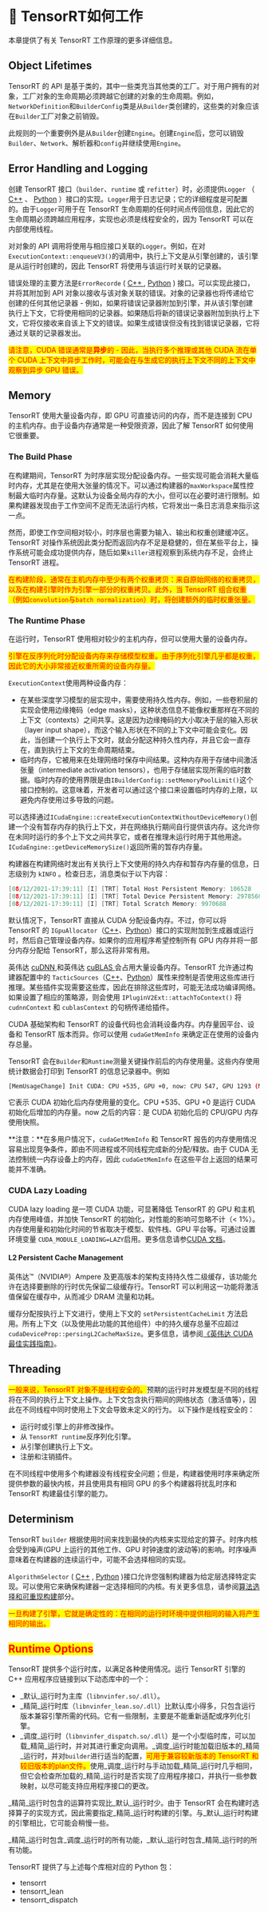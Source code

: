 # 🐻 TensorRT如何工作

本章提供了有关 TensorRT 工作原理的更多详细信息。

## Object Lifetimes

TensorRT 的 API 是基于类的，其中一些类充当其他类的工厂。对于用户拥有的对象，工厂对象的生命周期必须跨越它创建的对象的生命周期。例如， `NetworkDefinition`和`BuilderConfig`类是从`Builder`类创建的，这些类的对象应该在`Builder`工厂对象之前销毁。

此规则的一个重要例外是从`Builder`创建`Engine`。创建`Engine`后，您可以销毁`Builder`、`Network`、解析器和`config`并继续使用`Engine`。

## Error Handling and Logging

创建 TensorRT 接口（`builder`、`runtime` 或 `refitter`）时，必须提供`Logger` （ [C++](https://docs.nvidia.com/deeplearning/tensorrt/api/c\_api/classnvinfer1\_1\_1\_i\_logger.html) 、 [Python](https://docs.nvidia.com/deeplearning/tensorrt/api/python\_api/infer/Core/Logger.html) ）接口的实现。`Logger`用于日志记录；它的详细程度是可配置的。由于`Logger`可用于在 TensorRT 生命周期的任何时间点传回信息，因此它的生命周期必须跨越应用程序，实现也必须是线程安全的，因为 TensorRT 可以在内部使用线程。

对对象的 API 调用将使用与相应接口关联的`Logger`。例如，在对`ExecutionContext::enqueueV3()`的调用中，执行上下文是从引擎创建的，该引擎是从运行时创建的，因此 TensorRT 将使用与该运行时关联的记录器。

错误处理的主要方法是`ErrorRecorde` ( [C++ ](https://docs.nvidia.com/deeplearning/tensorrt/api/c\_api/classnvinfer1\_1\_1\_i\_error\_recorder.html), [Python](https://docs.nvidia.com/deeplearning/tensorrt/api/python\_api/infer/Core/ErrorRecorder.html) ) 接口。可以实现此接口，并将其附加到 API 对象以接收与该对象关联的错误。对象的记录器也将传递给它创建的任何其他记录器 - 例如，如果将错误记录器附加到引擎，并从该引擎创建执行上下文，它将使用相同的记录器。如果随后将新的错误记录器附加到执行上下文，它将仅接收来自该上下文的错误。如果生成错误但没有找到错误记录器，它将通过关联的记录器发出。

<mark style="color:red;">请注意，CUDA 错误通常是</mark><mark style="color:red;">**异步**</mark><mark style="color:red;">的 - 因此，当执行多个推理或其他 CUDA 流在单个 CUDA 上下文中异步工作时，可能会在与生成它的执行上下文不同的上下文中观察到异步 GPU 错误。</mark>

## Memory

TensorRT 使用大量设备内存，即 GPU 可直接访问的内存，而不是连接到 CPU 的主机内存。由于设备内存通常是一种受限资源，因此了解 TensorRT 如何使用它很重要。

### The Build Phase

在构建期间，TensorRT 为时序层实现分配设备内存。一些实现可能会消耗大量临时内存，尤其是在使用大张量的情况下。可以通过构建器的`maxWorkspace`属性控制最大临时内存量。这默认为设备全局内存的大小，但可以在必要时进行限制。如果构建器发现由于工作空间不足而无法运行内核，它将发出一条日志消息来指示这一点。

然而，即使工作空间相对较小，时序层也需要为输入、输出和权重创建缓冲区。 TensorRT 对操作系统因此类分配而返回内存不足是稳健的，但在某些平台上，操作系统可能会成功提供内存，随后如果`killer`进程观察到系统内存不足，会终止 TensorRT 进程。

<mark style="color:red;">在构建阶段，通常在主机内存中至少有两个权重拷贝：来自原始网络的权重拷贝，以及在构建引擎时作为引擎一部分的权重拷贝。此外，当 TensorRT 组合权重（例如</mark><mark style="color:red;">`convolution`</mark><mark style="color:red;">与</mark><mark style="color:red;">`batch normalization`</mark><mark style="color:red;">）时，将创建额外的临时权重张量。</mark>

### The Runtime Phase

在运行时，TensorRT 使用相对较少的主机内存，但可以使用大量的设备内存。

<mark style="color:red;">引擎在反序列化时分配设备内存来存储模型权重。由于序列化引擎几乎都是权重，因此它的大小非常接近权重所需的设备内存量。</mark>

`ExecutionContext`使用两种设备内存：

* 在某些深度学习模型的层实现中，需要使用持久性内存。例如，一些卷积层的实现会使用边缘掩码（edge masks），这种状态信息不能像权重那样在不同的上下文（contexts）之间共享。这是因为边缘掩码的大小取决于层的输入形状（layer input shape），而这个输入形状在不同的上下文中可能会变化。因此，当创建一个执行上下文时，就会分配这种持久性内存，并且它会一直存在，直到执行上下文的生命周期结束。
* 临时内存，它被用来在处理网络时保存中间结果。这种内存用于存储中间激活张量（intermediate activation tensors），也用于存储层实现所需的临时数据。临时内存的使用界限是由`IBuilderConfig::setMemoryPoolLimit()`这个接口控制的。这意味着，开发者可以通过这个接口来设置临时内存的上限，以避免内存使用过多导致的问题。

可以选择通过`ICudaEngine::createExecutionContextWithoutDeviceMemory()`创建一个没有暂存内存的执行上下文，并在网络执行期间自行提供该内存。这允许你在未同时运行的多个上下文之间共享它，或者在推理未运行时用于其他用途。 `ICudaEngine::getDeviceMemorySize()`返回所需的暂存内存量。

构建器在构建网络时发出有关执行上下文使用的持久内存和暂存内存量的信息，日志级别为 `kINFO` 。检查日志，消息类似于以下内容：

```cpp
[08/12/2021-17:39:11] [I] [TRT] Total Host Persistent Memory: 106528
[08/12/2021-17:39:11] [I] [TRT] Total Device Persistent Memory: 29785600
[08/12/2021-17:39:11] [I] [TRT] Total Scratch Memory: 9970688
```

默认情况下，TensorRT 直接从 CUDA 分配设备内存。不过，你可以将 TensorRT 的 `IGpuAllocator`（[C++](https://docs.nvidia.com/deeplearning/tensorrt/api/c\_api/classnvinfer1\_1\_1\_i\_gpu\_allocator.html)、[Python](https://docs.nvidia.com/deeplearning/tensorrt/api/python\_api/infer/Core/GpuAllocator.html)）接口的实现附加到生成器或运行时，然后自己管理设备内存。如果你的应用程序希望控制所有 GPU 内存并将一部分内存分配给 TensorRT，那么这将非常有用。

英伟达 [cuDNN ](https://developer.nvidia.com/cudnn)和英伟达 [cuBLAS ](https://developer.nvidia.com/cublas)会占用大量设备内存。TensorRT 允许通过构建器配置中的 `TacticSources`（[C++](https://docs.nvidia.com/deeplearning/tensorrt/api/c\_api/namespacenvinfer1.html#a999ab7be02c9acfec0b2c9cc3673abb4)、[Python](https://docs.nvidia.com/deeplearning/tensorrt/api/python\_api/infer/Core/BuilderConfig.html?highlight=tactic\_sources#tensorrt.IBuilderConfig.set\_tactic\_sources)）属性来控制是否使用这些库进行推理。某些插件实现需要这些库，因此在排除这些库时，可能无法成功编译网络。如果设置了相应的策略源，则会使用 `IPluginV2Ext::attachToContext()` 将 `cudnnContext` 和 `cublasContext` 的句柄传递给插件。

CUDA 基础架构和 TensorRT 的设备代码也会消耗设备内存。内存量因平台、设备和 TensorRT 版本而异。你可以使用 `cudaGetMemInfo` 来确定正在使用的设备内存总量。

TensorRT 会在`Builder`和`Runtime`测量关键操作前后的内存使用量。这些内存使用统计数据会打印到 TensorRT 的信息记录器中。例如

```bash
[MemUsageChange] Init CUDA: CPU +535, GPU +0, now: CPU 547, GPU 1293 (MiB)
```

它表示 CUDA 初始化后内存使用量的变化。CPU +535、GPU +0 是运行 CUDA 初始化后增加的内存量。now 之后的内容：是 CUDA 初始化后的 CPU/GPU 内存使用快照。

**注意：**在多用户情况下，`cudaGetMemInfo` 和 TensorRT 报告的内存使用情况容易出现竞争条件，即由不同进程或不同线程完成新的分配/释放。由于 CUDA 无法控制统一内存设备上的内存，因此 `cudaGetMemInfo` 在这些平台上返回的结果可能并不准确。

### CUDA Lazy Loading

CUDA lazy loading 是一项 CUDA 功能，可显著降低 TensorRT 的 GPU 和主机内存使用峰值，并加快 TensorRT 的初始化，对性能的影响可忽略不计（< 1%）。内存使用量和初始化时间的节省取决于模型、软件栈、GPU 平台等。可通过设置环境变量 `CUDA_MODULE_LOADING=LAZY`启用。更多信息请参[CUDA 文档](https://docs.nvidia.com/cuda/cuda-c-programming-guide/index.html#lazy-loading)。

#### L2 Persistent Cache Management

英伟达™（NVIDIA®）Ampere 及更高版本的架构支持持久性二级缓存，该功能允许在选择要删除的行时优先保留二级缓存行。TensorRT 可以利用这一功能将激活值保留在缓存中，从而减少 DRAM 流量和功耗。

缓存分配按执行上下文进行，使用上下文的 `setPersistentCacheLimit` 方法启用。所有上下文（以及使用此功能的其他组件）中的持久缓存总量不应超过 `cudaDeviceProp::persingL2CacheMaxSize`。更多信息，请参阅[《英伟达 CUDA 最佳实践指南》](https://docs.nvidia.com/cuda/cuda-c-best-practices-guide/index.html)。

## Threading

<mark style="color:red;">一般来说，TensorRT 对象不是线程安全的。</mark>预期的运行时并发模型是不同的线程将在不同的执行上下文上操作。上下文包含执行期间的网络状态（激活值等），因此在不同线程中同时使用上下文会导致未定义的行为。 以下操作是线程安全的：

* 运行时或引擎上的非修改操作。
* 从 `TensorRT runtime`反序列化引擎。
* 从引擎创建执行上下文。
* 注册和注销插件。

在不同线程中使用多个构建器没有线程安全问题；但是，构建器使用时序来确定所提供参数的最快内核，并且使用具有相同 GPU 的多个构建器将扰乱时序和 TensorRT 构建最佳引擎的能力。

## Determinism

TensorRT `builder` 根据使用时间来找到最快的内核来实现给定的算子。时序内核会受到噪声(GPU 上运行的其他工作、GPU 时钟速度的波动等)的影响。时序噪声意味着在构建器的连续运行中，可能不会选择相同的实现。

`AlgorithmSelector` ( [C++](https://docs.nvidia.com/deeplearning/tensorrt/api/c\_api/classnvinfer1\_1\_1\_i\_algorithm\_selector.html) , [Python](https://docs.nvidia.com/deeplearning/tensorrt/api/python\_api/infer/AlgorithmSelector/pyAlgorithmSelector.html) )接口允许您强制构建器为给定层选择特定实现。可以使用它来确保构建器一定选择相同的内核。有关更多信息，请参阅[算法选择和可重现构建](https://docs.nvidia.com/deeplearning/tensorrt/developer-guide/index.html#algorithm-select)部分。

<mark style="color:red;">一旦构建了引擎，它就是确定性的：在相同的运行时环境中提供相同的输入将产生相同的输出。</mark>

## <mark style="color:red;">Runtime Options</mark>

TensorRT 提供多个运行时库，以满足各种使用情况。运行 TensorRT 引擎的 C++ 应用程序应链接到以下动态库中的一个：

* _默认_运行时为主库（`libnvinfer.so/.dll`）。
* _精简_运行时库（`libnvinfer_lean.so/.dll`）比默认库小得多，只包含运行版本兼容引擎所需的代码。它有一些限制，主要是不能重新适配或序列化引擎。
* _调度_运行时（`libnvinfer_dispatch.so/.dll`）是一个小型临时库，可以加载_精简_运行时，并对其进行重定向调用。_调度_运行时能加载旧版本的_精简_运行时，并对`builder`进行适当的配置，<mark style="color:red;">可用于兼容较新版本的 TensorRT 和较旧版本的plan文件。</mark>使用_调度_运行时与手动加载_精简_运行时几乎相同，但它会检查所加载的_精简_运行时是否实现了应用程序接口，并执行一些参数映射，以尽可能支持应用程序接口的更改。

_精简_运行时包含的运算符实现比_默认_运行时少。由于 TensorRT 会在构建时选择算子的实现方式，因此需要指定_精简_运行时构建的引擎。与_默认_运行时构建的引擎相比，它可能会稍慢一些。

_精简_运行时包含_调度_运行时的所有功能，_默认_运行时包含_精简_运行时的所有功能。

TensorRT 提供了与上述每个库相对应的 Python 包：

* tensorrt
* tensorrt\_lean
* tensorrt\_dispatch
